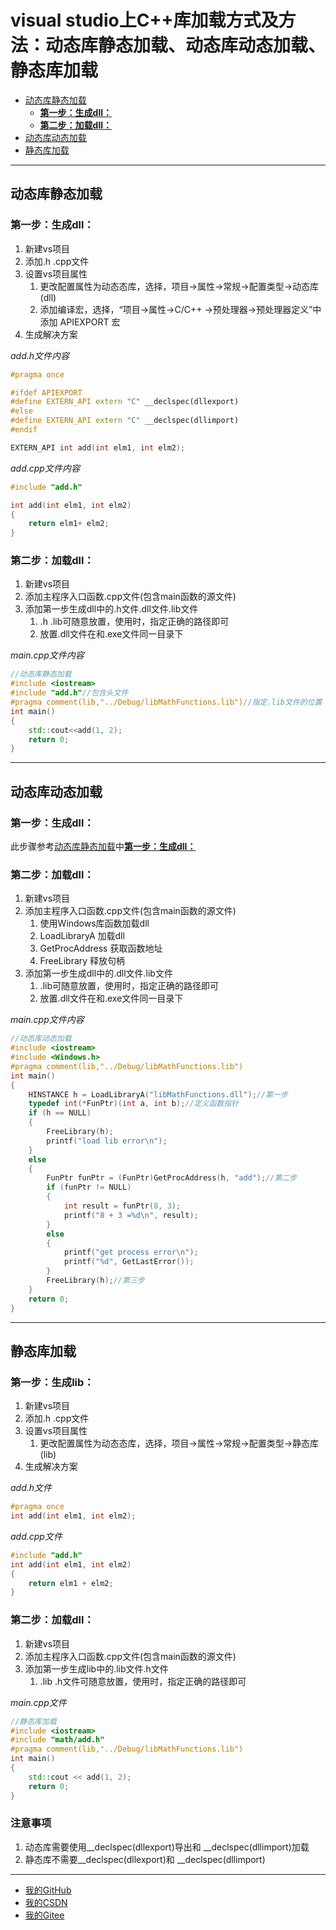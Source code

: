 # visual studio上C++库加载方式及方法：动态库静态加载、动态库动态加载、静态库加载
- [动态库静态加载](#动态库静态加载)
  - [**第一步：生成dll：**](#**第一步：生成dll：**)
  - [**第二步：加载dll：**](#**第二步：加载dll：**)
- [动态库动态加载](#动态库动态加载)
- [静态库加载](#静态库加载)

----------------------
## 动态库静态加载
### **第一步：生成dll：**
1. 新建vs项目
2. 添加.h .cpp文件
3. 设置vs项目属性
   1. 更改配置属性为动态态库，选择，项目->属性->常规->配置类型->动态库(dll)
   2. 添加编译宏，选择，“项目->属性->C/C++ ->预处理器->预处理器定义”中添加 APIEXPORT 宏
4. 生成解决方案

*add.h文件内容*
```c++
#pragma once

#ifdef APIEXPORT
#define EXTERN_API extern "C" __declspec(dllexport)
#else
#define EXTERN_API extern "C" __declspec(dllimport)
#endif

EXTERN_API int add(int elm1, int elm2);
```
*add.cpp文件内容*
```c++
#include "add.h"

int add(int elm1, int elm2)
{
	return elm1+ elm2;
}
```
### **第二步：加载dll：**
1. 新建vs项目
2. 添加主程序入口函数.cpp文件(包含main函数的源文件)
3. 添加第一步生成dll中的.h文件.dll文件.lib文件
   1. .h .lib可随意放置，使用时，指定正确的路径即可
   2. 放置.dll文件在和.exe文件同一目录下

*main.cpp文件内容*
```c++
//动态库静态加载
#include <iostream>
#include "add.h"//包含头文件
#pragma comment(lib,"../Debug/libMathFunctions.lib")//指定.lib文件的位置
int main()
{
	std::cout<<add(1, 2);
	return 0;
}
```
--------------------------
## 动态库动态加载
### **第一步：生成dll：**
此步骤参考[动态库静态加载](#动态库静态加载)中[**第一步：生成dll：**](#第一步：生成dll)
### **第二步：加载dll：**
1. 新建vs项目
2. 添加主程序入口函数.cpp文件(包含main函数的源文件)
	1. 使用Windows库函数加载dll
	2. LoadLibraryA 加载dll
	3. GetProcAddress 获取函数地址
	4. FreeLibrary 释放句柄
3. 添加第一步生成dll中的.dll文件.lib文件
   1. .lib可随意放置，使用时，指定正确的路径即可
   2. 放置.dll文件在和.exe文件同一目录下

*main.cpp文件内容*
```c++
//动态库动态加载
#include <iostream>
#include <Windows.h>
#pragma comment(lib,"../Debug/libMathFunctions.lib")
int main()
{
	HINSTANCE h = LoadLibraryA("libMathFunctions.dll");//第一步
	typedef int(*FunPtr)(int a, int b);//定义函数指针
	if (h == NULL)
	{
		FreeLibrary(h);
		printf("load lib error\n");
	}
	else
	{
		FunPtr funPtr = (FunPtr)GetProcAddress(h, "add");//第二步
		if (funPtr != NULL)
		{
			int result = funPtr(8, 3);
			printf("8 + 3 =%d\n", result);
		}
		else
		{
			printf("get process error\n");
			printf("%d", GetLastError());
		}
		FreeLibrary(h);//第三步
	}
	return 0;
}
```
----------------------------
## 静态库加载
### **第一步：生成lib：**
1. 新建vs项目
2. 添加.h .cpp文件
3. 设置vs项目属性
   1. 更改配置属性为动态态库，选择，项目->属性->常规->配置类型->静态库(lib)
4. 生成解决方案

*add.h文件*
```c++
#pragma once
int add(int elm1, int elm2);
```
*add.cpp文件*
```c++
#include "add.h"
int add(int elm1, int elm2)
{
	return elm1 + elm2;
}
```
### **第二步：加载dll：**
1. 新建vs项目
2. 添加主程序入口函数.cpp文件(包含main函数的源文件)
3. 添加第一步生成lib中的.lib文件.h文件
   1. .lib .h文件可随意放置，使用时，指定正确的路径即可

*main.cpp文件*
```c++
//静态库加载
#include <iostream>
#include "math/add.h"
#pragma comment(lib,"../Debug/libMathFunctions.lib")
int main()
{
	std::cout << add(1, 2);
	return 0;
}
```
### 注意事项
1. 动态库需要使用__declspec(dllexport)导出和 __declspec(dllimport)加载
2. 静态库不需要__declspec(dllexport)和 __declspec(dllimport)
------------------
- [我的GitHub](https://github.com/shuhaiwen "https://github.com/shuhaiwen") 
- [我的CSDN](https://blog.csdn.net/u014140383 "https://blog.csdn.net/u014140383")
- [我的Gitee](https://gitee.com/shuhaiwen "https://gitee.com/shuhaiwen")
